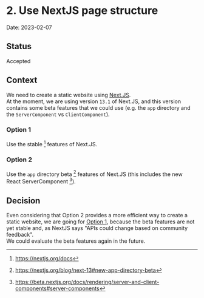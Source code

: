 # 2. Use NextJS page structure

Date: 2023-02-07

## Status

Accepted

## Context

We need to create a static website using [Next.JS](https://nextjs.org/).  
At the moment, we are using version `13.1` of Next.JS, and this version contains some beta features that we could use 
(e.g. the `app` directory and the `ServerComponent` vs `ClientComponent`). 

### Option 1
Use the stable [^1] features of Next.JS.

### Option 2
Use the `app` directory beta [^2] features of Next.JS (this includes the new React ServerComponent [^3]).

## Decision

Even considering that Option 2 provides a more efficient way to create a static website, we are going for 
[Option 1](#option-1), because the beta features are not yet stable and, as NextJS says "APIs could change based on 
community feedback".  
We could evaluate the beta features again in the future.

[^1]: https://nextjs.org/docs
[^2]: https://nextjs.org/blog/next-13#new-app-directory-beta
[^3]: https://beta.nextjs.org/docs/rendering/server-and-client-components#server-components
